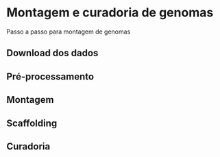 # Montagem e curadoria de genomas
Passo a passo para montagem de genomas

## Download dos dados

## Pré-processamento

## Montagem

## Scaffolding

## Curadoria

